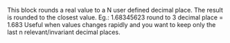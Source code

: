 This block rounds a real value to a N user defined decimal place.
The result is rounded to the closest value.
Eg.: 1.68345623 round to 3 decimal place = 1.683
Useful when values changes rapidly and you want to keep only the last n relevant/invariant decimal places.